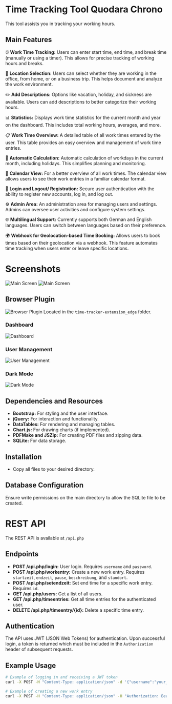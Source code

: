 # Time Tracking Tool Quodara Chrono

This tool assists you in tracking your working hours.

## Main Features

⏰ **Work Time Tracking:** Users can enter start time, end time, and break time (manually or using a timer). This allows for precise tracking of working hours and breaks.

📍 **Location Selection:** Users can select whether they are working in the office, from home, or on a business trip. This helps document and analyze the work environment.

✏️ **Add Descriptions:** Options like vacation, holiday, and sickness are available. Users can add descriptions to better categorize their working hours.

📊 **Statistics:** Displays work time statistics for the current month and year on the dashboard. This includes total working hours, averages, and more.

📋 **Work Time Overview:** A detailed table of all work times entered by the user. This table provides an easy overview and management of work time entries.

🧮 **Automatic Calculation:** Automatic calculation of workdays in the current month, including holidays. This simplifies planning and monitoring.

📅 **Calendar View:** For a better overview of all work times. The calendar view allows users to see their work entries in a familiar calendar format.

🔑 **Login and Logout/ Registration:** Secure user authentication with the ability to register new accounts, log in, and log out.

⚙️ **Admin Area:** An administration area for managing users and settings. Admins can oversee user activities and configure system settings.

🌐 **Multilingual Support:** Currently supports both German and English languages. Users can switch between languages based on their preference.

🌍 **Webhook for Geolocation-based Time Booking:** Allows users to book times based on their geolocation via a webhook. This feature automates time tracking when users enter or leave specific locations.


# Screenshots
![Main Screen](/assets/mainPage_Screenshot.png)
![Main Screen](/assets/mainPage_Screenshot2.png)

## Browser Plugin

![Browser Plugin](/assets/erweiterung_edge.png) 
Located in the `time-tracker-extension_edge` folder.

### Dashboard

![Dashboard](/assets/Dashboard_Screenshot.png)

### User Management

![User Management](/assets/user_management.png)

### Dark Mode

![Dark Mode](/assets/darkmode.png)



## Dependencies and Resources

- **Bootstrap:** For styling and the user interface.
- **jQuery:** For interaction and functionality.
- **DataTables:** For rendering and managing tables.
- **Chart.js:** For drawing charts (if implemented).
- **PDFMake and JSZip:** For creating PDF files and zipping data.
- **SQLite:** For data storage.

## Installation

- Copy all files to your desired directory.

## Database Configuration

Ensure write permissions on the main directory to allow the SQLite file to be created.

# REST API

The REST API is available at `/api.php`

## Endpoints

- **POST /api.php/login:** User login. Requires `username` and `password`.
- **POST /api.php/workentry:** Create a new work entry. Requires `startzeit`, `endzeit`, `pause`, `beschreibung`, and `standort`.
- **POST /api.php/setendzeit:** Set end time for a specific work entry. Requires `id`.
- **GET /api.php/users:** Get a list of all users.
- **GET /api.php/timeentries:** Get all time entries for the authenticated user.
- **DELETE /api.php/timeentry/{id}:** Delete a specific time entry.

## Authentication

The API uses JWT (JSON Web Tokens) for authentication. Upon successful login, a token is returned which must be included in the `Authorization` header of subsequent requests.

## Example Usage

```sh
# Example of logging in and receiving a JWT token
curl -X POST -H "Content-Type: application/json" -d '{"username":"your_username", "password":"your_password"}' https://yourdomain.com/api.php/login

# Example of creating a new work entry
curl -X POST -H "Content-Type: application/json" -H "Authorization: Bearer your_jwt_token" -d '{"startzeit":"2023-11-15T08:00:00", "endzeit":"2023-11-15T16:00:00", "pause":30, "beschreibung":"Project work", "standort":"Home Office"}' https://yourdomain.com/api.php/workentry
